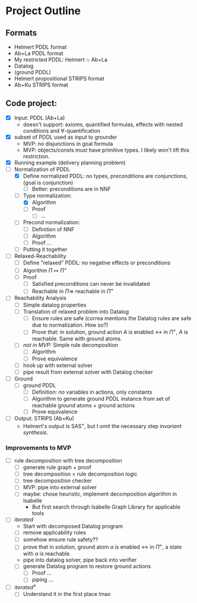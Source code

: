 
# Project Outline
## Formats
- Helmert PDDL format
- Ab+La PDDL format
- My restricted PDDL: Helmert ∩ Ab+La
- Datalog
- (ground PDDL)
- Helmert propositional STRIPS format
- Ab+Ku STRIPS format

## Code project:
- [x] Input: PDDL (Ab+La)
	- doesn't support: axioms, quantified formulas, effects with nested conditions and $\forall$-quantification
- [x] subset of PDDL used as input to grounder
	- MVP: no disjunctions in goal formula
	- MVP: objects/consts must have primitive types. I likely won't lift this restriction.
- [x] Running example (delivery planning problem)
- [ ] Normalization of PDDL
	- [x] Define normalized PDDL: no types, preconditions are conjunctions, (goal is conjunction)
		- [ ] Better: preconditions are in NNF
	- [ ] Type normalization:
		- [x] Algorithm
		- [ ] Proof
			- [ ] ...
	- [ ] Precond normalization:
		- [ ] Definition of NNF
		- [ ] Algorithm
		- [ ] Proof ...
	- [ ] Putting it together
- [ ] Relaxed-Reachability
	- [ ] Define "relaxed" PDDL: no negative effects or preconditions
	- [ ] Algorithm $\Pi \mapsto \Pi^+$
	- [ ] Proof
		- [ ] Satisfied preconditions can never be invalidated
		- [ ] Reachable in $\Pi \Longrightarrow$ reachable in $\Pi^+$
- [ ] Reachability Analysis
	- [ ] Simple datalog properties
	- [ ] Translation of relaxed problem into Datalog
		- [ ] Ensure rules are safe (correa mentions the Datalog rules are safe due to normalization. How so?)
		- [ ] Prove that: in solution, ground action $A$ is enabled $\longleftrightarrow$ in $\Pi^+$, $A$ is reachable. Same with ground atoms.
	- [ ] *not in MVP:* Simple rule decomposition
		- [ ] Algorithm
		- [ ] Prove equivalence
	- [ ] hook up with external solver
	- [ ] pipe result from external solver with Datalog checker
- [ ] Ground
	- [ ] ground PDDL
		- [ ] Definition: no variables in actions, only constants
		- [ ] Algorithm to generate ground PDDL instance from set of reachable ground atoms + ground actions
		- [ ] Prove equivalence
- [ ] Output: STRIPS (Ab+Ku)
	- Helmert's output is SAS<sup>+</sup>, but I omit the necessary step *invariant synthesis*.

### Improvements to MVP

- [ ] rule decomposition with tree decomposition
	- [ ] generate rule graph + proof
	- [ ] tree decomposition = rule decomposition logic
	- [ ] tree decomposition checker
	- [ ] MVP: pipe into external solver
	- [ ] maybe: chose heuristic, implement decomposition algorithm in Isabelle
		- But first search through Isabelle Graph Library for applicable tools
- [ ] *iterated*
	- Start with decomposed Datalog program
	- [ ] remove applicability rules
	- [ ] somehow ensure rule safety??
	- [ ] prove that in solution, ground atom $a$ is enabled $\longleftrightarrow$ in $\Pi^+$, a state with $a$ is reachable.
	- pipe into datalog solver, pipe back into verifier
	- [ ] generate Datalog program to restore ground actions
		- [ ] Proof ...
		- [ ] piping ...
- [ ] *iterated*<sup>≠</sup>
	- [ ] Understand it in the first place lmao
